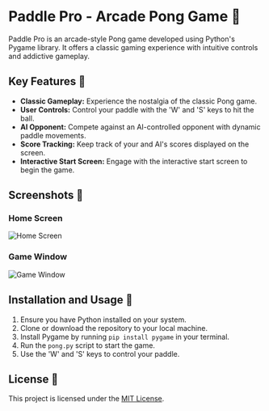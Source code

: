 # Paddle Pro - Arcade Pong Game 🏓

Paddle Pro is an arcade-style Pong game developed using Python's Pygame library. It offers a classic gaming experience with intuitive controls and addictive gameplay.

## Key Features 🌟

- **Classic Gameplay:** Experience the nostalgia of the classic Pong game.
- **User Controls:** Control your paddle with the 'W' and 'S' keys to hit the ball.
- **AI Opponent:** Compete against an AI-controlled opponent with dynamic paddle movements.
- **Score Tracking:** Keep track of your and AI's scores displayed on the screen.
- **Interactive Start Screen:** Engage with the interactive start screen to begin the game.

## Screenshots 📸

### Home Screen
![Home Screen](![image](https://github.com/charvijain12/PaddlePro/assets/97164074/f55be878-09a5-4722-9382-f9e4fe02faee))


### Game Window
![Game Window](![image](https://github.com/charvijain12/PaddlePro/assets/97164074/1b9f9a28-d2c4-4150-b9c9-b3e0abee15ff))


## Installation and Usage 🚀

1. Ensure you have Python installed on your system.
2. Clone or download the repository to your local machine.
3. Install Pygame by running `pip install pygame` in your terminal.
4. Run the `pong.py` script to start the game.
5. Use the 'W' and 'S' keys to control your paddle.

## License 📄

This project is licensed under the [MIT License](LICENSE).

